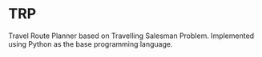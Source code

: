 # TRP
Travel Route Planner based on Travelling Salesman Problem. Implemented using Python as the base programming language.
